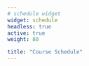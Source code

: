 ```yaml
---
# schedule widget
widget: schedule
headless: true
active: true
weight: 80

title: "Course Schedule"
---
```


